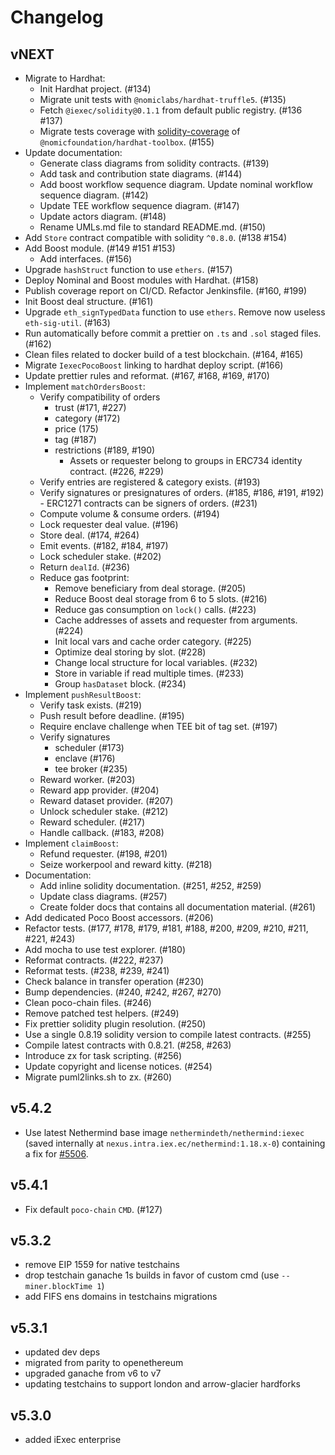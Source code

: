 # Changelog

## vNEXT
- Migrate to Hardhat:
    - Init Hardhat project. (#134)
    - Migrate unit tests with `@nomiclabs/hardhat-truffle5`. (#135)
    - Fetch `@iexec/solidity@0.1.1` from default public registry. (#136 #137)
    - Migrate tests coverage with [solidity-coverage](https://github.com/sc-forks/solidity-coverage) of `@nomicfoundation/hardhat-toolbox`. (#155)
- Update documentation:
    - Generate class diagrams from solidity contracts. (#139)
    - Add task and contribution state diagrams. (#144)
    - Add boost workflow sequence diagram. Update nominal workflow sequence diagram. (#142)
    - Update TEE workflow sequence diagram. (#147)
    - Update actors diagram. (#148)
    - Rename UMLs.md file to standard README.md. (#150)
- Add `Store` contract compatible with solidity `^0.8.0`. (#138 #154)
- Add Boost module. (#149 #151 #153)
    - Add interfaces. (#156)   
- Upgrade `hashStruct` function to use `ethers`. (#157)
- Deploy Nominal and Boost modules with Hardhat. (#158)
- Publish coverage report on CI/CD. Refactor Jenkinsfile. (#160, #199)
- Init Boost deal structure. (#161)
- Upgrade `eth_signTypedData` function to use `ethers`. Remove now useless `eth-sig-util`. (#163)
- Run automatically before commit a prettier on `.ts` and `.sol` staged files. (#162)
- Clean files related to docker build of a test blockchain. (#164, #165)
- Migrate `IexecPocoBoost` linking to hardhat deploy script. (#166)
- Update prettier rules and reformat. (#167, #168, #169, #170)
- Implement `matchOrdersBoost`:
    - Verify compatibility of orders
        - trust (#171, #227)
        - category (#172)
        - price (175)
        - tag (#187)
        - restrictions (#189, #190)
            - Assets or requester belong to groups in ERC734 identity contract. (#226, #229)
    - Verify entries are registered & category exists. (#193)
    - Verify signatures or presignatures of orders. (#185, #186, #191, #192)
            - ERC1271 contracts can be signers of orders. (#231)
    - Compute volume & consume orders. (#194)
    - Lock requester deal value. (#196)
    - Store deal. (#174, #264)
    - Emit events. (#182, #184, #197)
    - Lock scheduler stake. (#202)
    - Return `dealId`. (#236)
    - Reduce gas footprint:
        - Remove beneficiary from deal storage. (#205)
        - Reduce Boost deal storage from 6 to 5 slots. (#216)
        - Reduce gas consumption on `lock()` calls. (#223)
        - Cache addresses of assets and requester from arguments. (#224)
        - Init local vars and cache order category. (#225)
        - Optimize deal storing by slot. (#228)
        - Change local structure for local variables. (#232)
        - Store in variable if read multiple times. (#233)
        - Group `hasDataset` block. (#234)
- Implement `pushResultBoost`:
    - Verify task exists. (#219)
    - Push result before deadline. (#195)
    - Require enclave challenge when TEE bit of tag set. (#197)
    - Verify signatures
        - scheduler (#173)
        - enclave (#176)
        - tee broker (#235)
    - Reward worker. (#203)
    - Reward app provider. (#204)
    - Reward dataset provider. (#207)
    - Unlock scheduler stake. (#212)
    - Reward scheduler. (#217)
    - Handle callback. (#183, #208)
- Implement `claimBoost`:
    - Refund requester. (#198, #201)
    - Seize workerpool and reward kitty. (#218)
- Documentation:
    - Add inline solidity documentation. (#251, #252, #259)
    - Update class diagrams. (#257)
    - Create folder docs that contains all documentation material. (#261)
- Add dedicated Poco Boost accessors. (#206)
- Refactor tests. (#177, #178, #179, #181, #188, #200, #209, #210, #211, #221, #243)
- Add mocha to use test explorer. (#180)
- Reformat contracts. (#222, #237)
- Reformat tests. (#238, #239, #241)
- Check balance in transfer operation (#230)
- Bump dependencies. (#240, #242, #267, #270)
- Clean poco-chain files. (#246)
- Remove patched test helpers. (#249)
- Fix prettier solidity plugin resolution. (#250)
- Use a single 0.8.19 solidity version to compile latest contracts. (#255)
- Compile latest contracts with 0.8.21. (#258, #263)
- Introduce zx for task scripting. (#256)
- Update copyright and license notices. (#254)
- Migrate puml2links.sh to zx. (#260)

## v5.4.2
- Use latest Nethermind base image `nethermindeth/nethermind:iexec`
(saved internally at `nexus.intra.iex.ec/nethermind:1.18.x-0`)
containing a fix for [#5506](https://github.com/NethermindEth/nethermind/issues/5506).

## v5.4.1

- Fix default `poco-chain` `CMD`. (#127)

## v5.3.2

- remove EIP 1559 for native testchains
- drop testchain ganache 1s builds in favor of custom cmd (use `--miner.blockTime 1`)
- add FIFS ens domains in testchains migrations

## v5.3.1

- updated dev deps
- migrated from parity to openethereum
- upgraded ganache from v6 to v7
- updating testchains to support london and arrow-glacier hardforks

## v5.3.0

- added iExec enterprise
